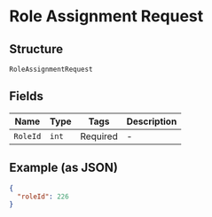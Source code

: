 
# Role Assignment Request

## Structure

`RoleAssignmentRequest`

## Fields

| Name | Type | Tags | Description |
|  --- | --- | --- | --- |
| `RoleId` | `int` | Required | - |

## Example (as JSON)

```json
{
  "roleId": 226
}
```

